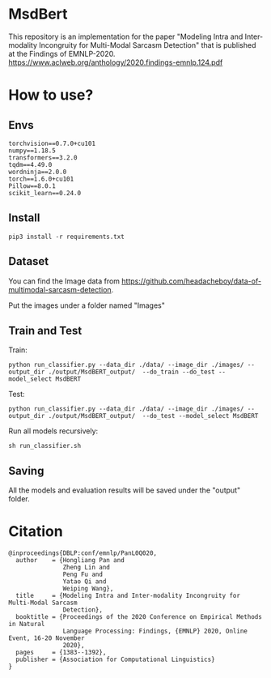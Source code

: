 # MsdBert
This repository is an implementation for the paper "Modeling Intra and Inter-modality Incongruity for Multi-Modal Sarcasm Detection" that is published at the Findings of EMNLP-2020.
https://www.aclweb.org/anthology/2020.findings-emnlp.124.pdf
# How to use?
## Envs
```
torchvision==0.7.0+cu101
numpy==1.18.5
transformers==3.2.0
tqdm==4.49.0
wordninja==2.0.0
torch==1.6.0+cu101
Pillow==8.0.1
scikit_learn==0.24.0
```

## Install
```
pip3 install -r requirements.txt
```

## Dataset
You can find the Image data from https://github.com/headacheboy/data-of-multimodal-sarcasm-detection.

Put the images under a folder named "Images"

## Train and Test
Train:
```
python run_classifier.py --data_dir ./data/ --image_dir ./images/ --output_dir ./output/MsdBERT_output/  --do_train --do_test --model_select MsdBERT
```

Test:
```
python run_classifier.py --data_dir ./data/ --image_dir ./images/ --output_dir ./output/MsdBERT_output/  --do_test --model_select MsdBERT
```

Run all models recursively:
```
sh run_classifier.sh
```

## Saving
All the models and evaluation results will be saved under the "output" folder.

# Citation

``` 
@inproceedings{DBLP:conf/emnlp/PanL0Q020,
  author    = {Hongliang Pan and
               Zheng Lin and
               Peng Fu and
               Yatao Qi and
               Weiping Wang},
  title     = {Modeling Intra and Inter-modality Incongruity for Multi-Modal Sarcasm
               Detection},
  booktitle = {Proceedings of the 2020 Conference on Empirical Methods in Natural
               Language Processing: Findings, {EMNLP} 2020, Online Event, 16-20 November
               2020},
  pages     = {1383--1392},
  publisher = {Association for Computational Linguistics}
}
```




